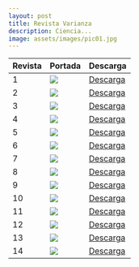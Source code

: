 ```yaml
---
layout: post
title: Revista Varianza
description: Ciencia...
image: assets/images/pic01.jpg
---
```


| Revista | Portada                                     | Descarga                                            |
|---------|---------------------------------------------|-----------------------------------------------------|
| 1       | ![](http://ieta-umsa.github.io/var/pv1.png) | [Descarga](https://ieta-umsa.github.io/var/rv1.pdf) |
| 2       | ![](http://ieta-umsa.github.io/var/pv2.png) | [Descarga](https://ieta-umsa.github.io/var/rv2.pdf) |
| 3       | ![](http://ieta-umsa.github.io/var/pv3.png) | [Descarga](https://ieta-umsa.github.io/var/rv3.pdf) |
| 4       | ![](http://ieta-umsa.github.io/var/pv4.png) | [Descarga](https://ieta-umsa.github.io/var/rv4.pdf) |
| 5       | ![](http://ieta-umsa.github.io/var/pv5.png) | [Descarga](https://ieta-umsa.github.io/var/rv5.pdf) |
| 6       | ![](http://ieta-umsa.github.io/var/pv6.png) | [Descarga](https://ieta-umsa.github.io/var/rv6.pdf) |
| 7       | ![](http://ieta-umsa.github.io/var/pv7.png) | [Descarga](https://ieta-umsa.github.io/var/rv7.pdf) |
| 8       | ![](http://ieta-umsa.github.io/var/pv8.png) | [Descarga](https://ieta-umsa.github.io/var/rv8.pdf) |
| 9       | ![](http://ieta-umsa.github.io/var/pv9.png) | [Descarga](https://ieta-umsa.github.io/var/rv9.pdf) |
| 10      | ![](http://ieta-umsa.github.io/var/pv10.png) | [Descarga](https://ieta-umsa.github.io/var/rv10.pdf) |
| 11      | ![](http://ieta-umsa.github.io/var/pv11.png) | [Descarga](https://ieta-umsa.github.io/var/rv11.pdf) |
| 12      | ![](http://ieta-umsa.github.io/var/pv12.png) | [Descarga](https://ieta-umsa.github.io/var/rv12.pdf) |
| 13      | ![](http://ieta-umsa.github.io/var/pv13.png) | [Descarga](https://ieta-umsa.github.io/var/rv13.pdf) |
| 14      | ![](http://ieta-umsa.github.io/var/pv14.png) | [Descarga](https://ieta-umsa.github.io/var/rv14.pdf) |